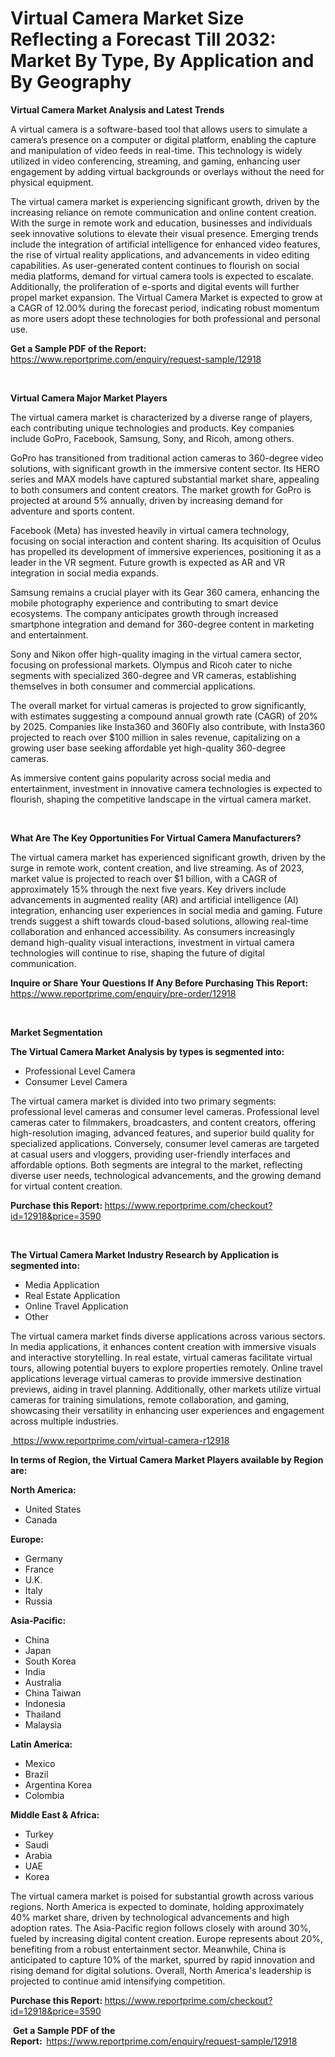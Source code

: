 <p><h1>Virtual Camera Market Size Reflecting a Forecast Till 2032: Market By Type, By Application and By Geography</h1></p><p><strong>Virtual Camera Market Analysis and Latest Trends</strong></p>
<p><p>A virtual camera is a software-based tool that allows users to simulate a camera’s presence on a computer or digital platform, enabling the capture and manipulation of video feeds in real-time. This technology is widely utilized in video conferencing, streaming, and gaming, enhancing user engagement by adding virtual backgrounds or overlays without the need for physical equipment.</p><p>The virtual camera market is experiencing significant growth, driven by the increasing reliance on remote communication and online content creation. With the surge in remote work and education, businesses and individuals seek innovative solutions to elevate their visual presence. Emerging trends include the integration of artificial intelligence for enhanced video features, the rise of virtual reality applications, and advancements in video editing capabilities. As user-generated content continues to flourish on social media platforms, demand for virtual camera tools is expected to escalate. Additionally, the proliferation of e-sports and digital events will further propel market expansion. The Virtual Camera Market is expected to grow at a CAGR of 12.00% during the forecast period, indicating robust momentum as more users adopt these technologies for both professional and personal use.</p></p>
<p><strong>Get a Sample PDF of the Report:&nbsp;</strong> <a href="https://www.reportprime.com/enquiry/request-sample/12918?utm_campaign=4438&utm_medium=2&utm_source=Github&utm_content=ia&utm_term=17052025&utm_id=virtual-camera">https://www.reportprime.com/enquiry/request-sample/12918</a></p>
<p>&nbsp;</p>
<p><strong>Virtual Camera Major Market Players</strong></p>
<p><p>The virtual camera market is characterized by a diverse range of players, each contributing unique technologies and products. Key companies include GoPro, Facebook, Samsung, Sony, and Ricoh, among others.</p><p>GoPro has transitioned from traditional action cameras to 360-degree video solutions, with significant growth in the immersive content sector. Its HERO series and MAX models have captured substantial market share, appealing to both consumers and content creators. The market growth for GoPro is projected at around 5% annually, driven by increasing demand for adventure and sports content.</p><p>Facebook (Meta) has invested heavily in virtual camera technology, focusing on social interaction and content sharing. Its acquisition of Oculus has propelled its development of immersive experiences, positioning it as a leader in the VR segment. Future growth is expected as AR and VR integration in social media expands.</p><p>Samsung remains a crucial player with its Gear 360 camera, enhancing the mobile photography experience and contributing to smart device ecosystems. The company anticipates growth through increased smartphone integration and demand for 360-degree content in marketing and entertainment.</p><p>Sony and Nikon offer high-quality imaging in the virtual camera sector, focusing on professional markets. Olympus and Ricoh cater to niche segments with specialized 360-degree and VR cameras, establishing themselves in both consumer and commercial applications.</p><p>The overall market for virtual cameras is projected to grow significantly, with estimates suggesting a compound annual growth rate (CAGR) of 20% by 2025. Companies like Insta360 and 360Fly also contribute, with Insta360 projected to reach over $100 million in sales revenue, capitalizing on a growing user base seeking affordable yet high-quality 360-degree cameras. </p><p>As immersive content gains popularity across social media and entertainment, investment in innovative camera technologies is expected to flourish, shaping the competitive landscape in the virtual camera market.</p></p>
<p>&nbsp;</p>
<p><strong>What Are The Key Opportunities For Virtual Camera Manufacturers?</strong></p>
<p><p>The virtual camera market has experienced significant growth, driven by the surge in remote work, content creation, and live streaming. As of 2023, market value is projected to reach over $1 billion, with a CAGR of approximately 15% through the next five years. Key drivers include advancements in augmented reality (AR) and artificial intelligence (AI) integration, enhancing user experiences in social media and gaming. Future trends suggest a shift towards cloud-based solutions, allowing real-time collaboration and enhanced accessibility. As consumers increasingly demand high-quality visual interactions, investment in virtual camera technologies will continue to rise, shaping the future of digital communication.</p></p>
<p><strong>Inquire or Share Your Questions If Any Before Purchasing This Report:</strong> <a href="https://www.reportprime.com/enquiry/pre-order/12918?utm_campaign=4438&utm_medium=2&utm_source=Github&utm_content=ia&utm_term=17052025&utm_id=virtual-camera">https://www.reportprime.com/enquiry/pre-order/12918</a></p>
<p>&nbsp;</p>
<p><strong>Market Segmentation</strong></p>
<p><strong>The Virtual Camera Market Analysis by types is segmented into:</strong></p>
<p><ul><li>Professional Level Camera</li><li>Consumer Level Camera</li></ul></p>
<p><p>The virtual camera market is divided into two primary segments: professional level cameras and consumer level cameras. Professional level cameras cater to filmmakers, broadcasters, and content creators, offering high-resolution imaging, advanced features, and superior build quality for specialized applications. Conversely, consumer level cameras are targeted at casual users and vloggers, providing user-friendly interfaces and affordable options. Both segments are integral to the market, reflecting diverse user needs, technological advancements, and the growing demand for virtual content creation.</p></p>
<p><strong>Purchase this Report:&nbsp;</strong><a href="https://www.reportprime.com/checkout?id=12918&price=3590&utm_campaign=4438&utm_medium=2&utm_source=Github&utm_content=ia&utm_term=17052025&utm_id=virtual-camera">https://www.reportprime.com/checkout?id=12918&price=3590</a></p>
<p>&nbsp;</p>
<p><strong>The Virtual Camera Market Industry Research by Application is segmented into:</strong></p>
<p><ul><li>Media Application</li><li>Real Estate Application</li><li>Online Travel Application</li><li>Other</li></ul></p>
<p><p>The virtual camera market finds diverse applications across various sectors. In media applications, it enhances content creation with immersive visuals and interactive storytelling. In real estate, virtual cameras facilitate virtual tours, allowing potential buyers to explore properties remotely. Online travel applications leverage virtual cameras to provide immersive destination previews, aiding in travel planning. Additionally, other markets utilize virtual cameras for training simulations, remote collaboration, and gaming, showcasing their versatility in enhancing user experiences and engagement across multiple industries.</p></p>
<p><a href="https://www.reportprime.com/virtual-camera-r12918?utm_campaign=4438&utm_medium=2&utm_source=Github&utm_content=ia&utm_term=17052025&utm_id=virtual-camera">&nbsp;https://www.reportprime.com/virtual-camera-r12918</a></p>
<p><strong>In terms of Region, the Virtual Camera Market Players available by Region are:</strong></p>
<p>
    <p> <strong> North America: </strong>
        <ul>
            <li>United States</li>
            <li>Canada</li>
        </ul>
        </p> 
    <p> <strong> Europe: </strong>
        <ul>
            <li>Germany</li>
            <li>France</li>
            <li>U.K.</li>
            <li>Italy</li>
            <li>Russia</li>
        </ul>
        </p> 
    <p> <strong> Asia-Pacific: </strong>
        <ul>
            <li>China</li>
            <li>Japan</li>
            <li>South Korea</li>
            <li>India</li>
            <li>Australia</li>
            <li>China Taiwan</li>
            <li>Indonesia</li>
            <li>Thailand</li>
            <li>Malaysia</li>
        </ul>
        </p> 
    <p> <strong> Latin America: </strong>
        <ul>
            <li>Mexico</li>
            <li>Brazil</li>
            <li>Argentina Korea</li>
            <li>Colombia</li>
        </ul>
        </p> 
    <p> <strong> Middle East & Africa: </strong>
        <ul>
            <li>Turkey</li>
            <li>Saudi</li>
            <li>Arabia</li>
            <li>UAE</li>
            <li>Korea</li>
        </ul>
    </p>
    </p>
<p><p>The virtual camera market is poised for substantial growth across various regions. North America is expected to dominate, holding approximately 40% market share, driven by technological advancements and high adoption rates. The Asia-Pacific region follows closely with around 30%, fueled by increasing digital content creation. Europe represents about 20%, benefiting from a robust entertainment sector. Meanwhile, China is anticipated to capture 10% of the market, spurred by rapid innovation and rising demand for digital solutions. Overall, North America's leadership is projected to continue amid intensifying competition.</p></p>
<p><strong>Purchase this Report: </strong><a href="https://www.reportprime.com/checkout?id=12918&price=3590&utm_campaign=4438&utm_medium=2&utm_source=Github&utm_content=ia&utm_term=17052025&utm_id=virtual-camera">https://www.reportprime.com/checkout?id=12918&price=3590</a></p>
<p>&nbsp;<strong>Get a Sample PDF of the Report:&nbsp;&nbsp;</strong><a href="https://www.reportprime.com/enquiry/request-sample/12918?utm_campaign=4438&utm_medium=2&utm_source=Github&utm_content=ia&utm_term=17052025&utm_id=virtual-camera">https://www.reportprime.com/enquiry/request-sample/12918</a></p>
<p><strong></strong></p>
<p><p></p><p></p><p></p></p>